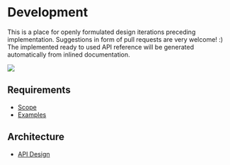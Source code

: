 # Development

This is a place for openly formulated design iterations preceding implementation. Suggestions in form of pull requests are very welcome! :) The implemented ready to used API reference will be generated automatically from inlined documentation. 

<!-- edit image: https://docs.google.com/drawings/d/1Wep2ezu1ysOQv079CDwIswonGtYQZWKEUIga0CqtkH8/edit -->
<img src="https://docs.google.com/drawings/d/1Wep2ezu1ysOQv079CDwIswonGtYQZWKEUIga0CqtkH8/pub?w=829&h=137" />

## Requirements

* [Scope](scope.md)
* [Examples](examples.md)

## Architecture

* [API Design](api-design.md)

